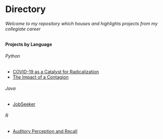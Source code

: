 # Directory
###### Welcome to my repository which houses and highlights projects from my collegiate career
#### Projects by Language
###### Python
- [COVID-19 as a Catalyst for Radicalization](https://github.com/brownlk99/Research-and-Projects/tree/main/COVID-19%20as%20a%20Catalyst%20for%20Radicalization)
- [The Impact of a Contagion](https://github.com/brownlk99/Research-and-Projects/tree/main/The%20Impact%20of%20a%20Contagion)
###### Java
- [JobSeeker](https://github.com/brownlk99/Research-and-Projects/tree/main/JobSeeker)
###### R
- [Auditory Perception and Recall](https://github.com/brownlk99/Research-and-Projects/tree/main/Auditory%20Perception%20and%20Recall)
